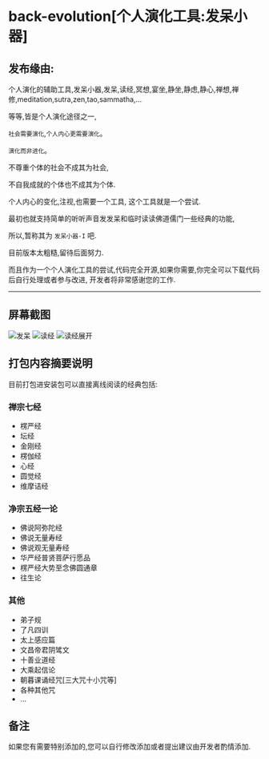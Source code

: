 # back-evolution[个人演化工具:发呆小器]

## 发布缘由: 
个人演化的辅助工具,发呆小器,发呆,读经,冥想,宴坐,静坐,静虑,静心,禅想,禅修,meditation,sutra,zen,tao,sammatha,...

等等,皆是个人演化途径之一,

`社会需要演化`,`个人内心更需要演化`。

`演化而非进化`。

不尊重个体的社会不成其为社会,

不自我成就的个体也不成其为个体.

个人内心的变化,注视,也需要一个工具,
这个工具就是一个尝试.

最初也就支持简单的听听声音发发呆和临时读读佛道儒门一些经典的功能,

所以,暂称其为 `发呆小器-I` 吧.

目前版本太粗糙,留待后面努力.

而且作为一个个人演化工具的尝试,代码完全开源,如果你需要,你完全可以下载代码后自行处理或者参与改进,
开发者将非常感谢您的工作.

------

## 屏幕截图
![发呆](http://screen.qiniudn.com/evolution_meditation.jpg)
![读经](http://screen.qiniudn.com/evolution_book.jpg)
![读经展开](http://screen.qiniudn.com/evolution_book_tile.jpg)

## 打包内容摘要说明

目前打包进安装包可以直接离线阅读的经典包括:
### 禅宗七经
*    楞严经
*    坛经
*    金刚经
*    楞伽经
*    心经
*    圆觉经
*    维摩诘经
    
### 净宗五经一论
*    佛说阿弥陀经
*    佛说无量寿经
*    佛说观无量寿经
*    华严经普贤菩萨行愿品
*    楞严经大势至念佛圆通章
*    往生论

### 其他
*	弟子规
*	了凡四训
*	太上感应篇
*	文昌帝君阴骘文
*	十善业道经
*	大乘起信论
*	朝暮课诵经咒[三大咒十小咒等]
*	各种其他咒
*	...

## 备注
如果您有需要特别添加的,您可以自行修改添加或者提出建议由开发者酌情添加.
